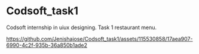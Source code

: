 # Codsoft_task1
Codsoft internship in uiux designing. Task 1 restaurant menu.




https://github.com/Jenishajose/Codsoft_task1/assets/115530858/17aea907-6990-4c2f-935b-36a850b1ade2

